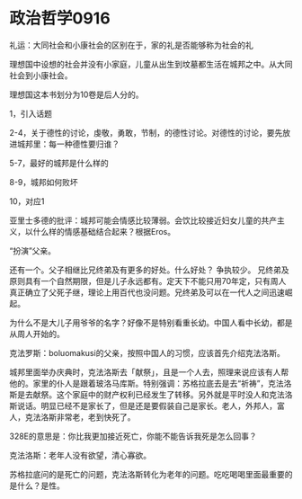 # 政治哲学0916

礼运：大同社会和小康社会的区别在于，家的礼是否能够称为社会的礼

理想国中设想的社会并没有小家庭，儿童从出生到坟墓都生活在城邦之中。从大同社会到小康社会。

理想国这本书划分为10卷是后人分的。

1，引入话题

2-4，关于德性的讨论，虔敬，勇敢，节制，的德性讨论。对德性的讨论，要先放进城邦里：每一种德性要归谁？

5-7，最好的城邦是什么样的

8-9，城邦如何败坏

10，对应1

亚里士多德的批评：城邦可能会情感比较薄弱。会饮比较接近妇女儿童的共产主义，以什么样的情感基础结合起来？根据Eros。

“扮演”父亲。

还有一个。父子相继比兄终弟及有更多的好处。什么好处？ 争执较少。 兄终弟及原则具有一个自然期限，但是儿子永远都有。定天下不能只用70年定，只有周人真正确立了父死子继，理论上用百代也没问题。兄终弟及可以在一代人之间迅速崛起。

为什么不是大儿子用爷爷的名字？好像不是特别看重长幼。中国人看中长幼，都是从周人开始的。

克法罗斯：boluomakusi的父亲，按照中国人的习惯，应该首先介绍克法洛斯。 

城邦里面举办庆典时，克法洛斯去「献祭」，且是一个人去，照理来说应该有人帮他的。家里的仆人是跟着玻洛马库斯。特别强调：苏格拉底去是去“祈祷”，克法洛斯是去献祭。这个家庭中的财产权利已经发生了转移。另外就是平时没人和克法洛斯说话。明显已经不是家长了，但是还是要假装自己是家长。老人，外邦人，富人，克法洛斯非常老，老到快死了。

328E的意思是：你比我更加接近死亡，你能不能告诉我死是怎么回事？

克法洛斯：老年人没有欲望，清心寡欲。

苏格拉底问的是死亡的问题，克法洛斯转化为老年的问题。吃吃喝喝里面最重要的是什么？是性。